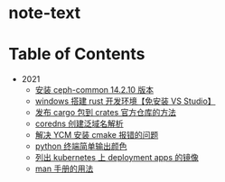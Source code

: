 # note-text

Table of Contents
=================
- 2021
	- [ 安装 ceph-common 14.2.10 版本](src/2021/2021-04-07_18.txt)
	- [ windows 搭建 rust 开发环境【免安装 VS Studio】](src/2021/2021-04-09_23.txt)
	- [ 发布 cargo 包到 crates 官方仓库的方法](src/2021/2021-04-16_11.txt)
	- [ coredns 创建泛域名解析](src/2021/2021-04-22_16.txt)
	- [ 解决 YCM 安装 cmake 报错的问题](src/2021/2021-04-26_22.txt)
	- [ python 终端简单输出颜色](src/2021/2021-05-07_18.txt)
	- [ 列出 kubernetes 上 deployment apps 的镜像](src/2021/2021-05-26_15.txt)
	- [ man 手册的用法](src/2021/2021-06-04_15.txt)

